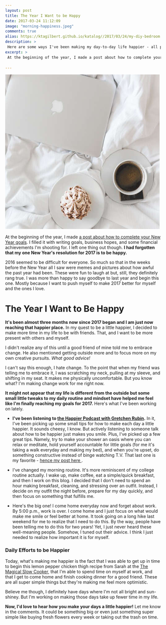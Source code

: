```yaml
---
layout: post
title: The Year I Want to be Happy
date: 2017-03-24 11:12:09
image: "morning-happiness.jpeg"
comments: true
alias: https://ktagilbert.github.io/katalog//2017/03/24/my-diy-bedroom.html
description: >
 Here are some ways I've been making my day-to-day life happier - all part of the "year I want to be happy."
excerpt: >
 At the beginning of the year, I made a post about how to complete your New Year goals. I filled it with writing goals, business hopes, and some financial achievements I'm shooting for. I left one thing out though.

---
```


![My DIY Bedroom](/assets/morning-happiness.jpeg)

At the beginning of the year, I made [a post about how to complete your New Year goals](/2017/01/15/the-year-you-complete-your-goals.html). I filled it with writing goals, business hopes, and some financial achievements I'm shooting for. I left one thing out though. **I had forgotten that my one New Year's resolution for 2017 is to be happy.**

2016 seemed to be difficult for everyone. So much so that in the weeks before the New Year all I saw were memes and pictures about how awful the past year had been. These were fun to laugh at but, still, they definitely rang true. I was more than happy to say goodbye to last year and begin this one. Mostly because I want to push myself to make 2017 better for myself and the ones I love.

# The Year I Want to Be Happy

**It's been almost three months now since 2017 began and I am just now reaching that happier place.** In my quest to be a little happier, I decided to make more time in my life to be with friends. That, and I want to be more present with others and myself.

I didn't realize any of this until a good friend of mine told me to embrace change. He also mentioned getting outside more and to focus more on my own creative pursuits. *What good advice!*

I can't say this enough, I hate change. To the point that when my friend was telling me to embrace it, I was scratching my neck, pulling at my sleeve, and shifting in my seat. It makes me physically uncomfortable. But you know what? I'm making change work for me right now.

**It might not appear that my life is different from the outside but some small little tweaks to my daily routine and mindset have helped me feel like I'm finally reaching my goals for 2017.** Here's what I've been working on lately.

- **I've been listening to [the Happier Podcast with Gretchen Rubin](https://www.google.com/webhp?sourceid=chrome-instant&ion=1&espv=2&ie=UTF-8#q=happier+with+gretchen+rubin&*).** In it, I've been picking up some small tips for how to make each day a little happier. It sounds cheesy, I know. But actively listening to someone talk about how to be happier just makes you smile. Plus, I've picked up a few great tips. Namely, try to make your shower an oasis where you can relax or meditate, hold yourself accountable for little goals (for me it's taking a walk everyday and making my bed), and when you're upset, do something constructive instead of binge watching T.V. That last one is my favorite - [hence my post here ](2017/03/24/my-diy-bedroom.html).

- I've changed my morning routine. It's more reminiscent of my college routine actually. I wake up, make coffee, eat a simple/quick breakfast, and then I work on this blog. I decided that I don't need to spend an hour making breakfast, cleaning, and stressing over an outfit. Instead, I decide on my outfit the night before, prepare for my day quickly, and then focus on something that fulfills me.

- Here's the big one! I come home everyday now and forget about work. By 5:00 p.m., work is over. I come home and I just focus on what would make me smile or feel better at home. It took going on a long hike last weekend for me to realize that I need to do this. By the way, people have been telling me to do this for two years! Yet, I just never heard these well-meaning people. Somehow, I tuned out their advice. I think I just needed to realize how important it is for myself.

### Daily Efforts to be Happier

Today, what's making me happier is the fact that I was able to get up in time to begin this lemon pepper chicken thigh recipe from Sarah at the [The Magical Slow Cooker](http://www.themagicalslowcooker.com/lemon-pepper-chicken-thighs/), that I'm able to spend time on myself at work, and that I get to come home and finish cooking dinner for a good friend. These are all super simple things but they're making me feel more optimistic.

Believe me though, I definitely have days where I'm not all bright and sun-shiney. But I'm working on making those days take up fewer time in my life.

**Now, I'd love to hear how you make your days a little happier!** Let me know in the comments. It could be something big or even just something super simple like buying fresh flowers every week or taking out the trash on time.  
